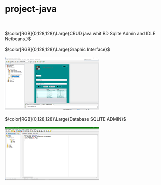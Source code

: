 # project-java
<br>
<br>
$\color[RGB]{0,128,128}\Large{CRUD java whit BD Sqlite Admin and IDLE Netbeans.}$
<br>
<br>
$\color[RGB]{0,128,128}\Large{Graphic Interface}$
<br>
<br>
<img alt="Graphic Interfaz project" src="src/system_employees/means/interfaz.png" width="300" >
<br>
<br>
$\color[RGB]{0,128,128}\Large{Database SQLITE ADMIN}$
<br>
<br>
<img alt="database employees" src="src/system_employees/means/bd.png" width="300" >
<br>

